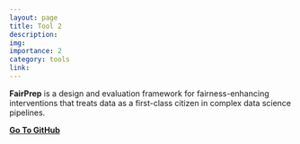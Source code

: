 ```yaml
---
layout: page
title: Tool 2
description: 
img: 
importance: 2
category: tools
link: 
---
```


**FairPrep** is a design and evaluation framework for fairness-enhancing interventions that treats data as a first-class citizen in complex data science pipelines. 

 [**Go To GitHub**](https://github.com/DataResponsibly/FairPrep)